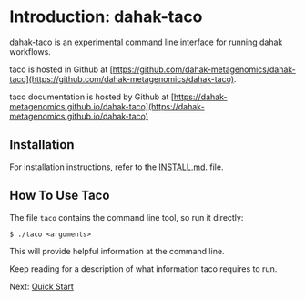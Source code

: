 # Introduction: dahak-taco

dahak-taco is an experimental command line interface for running dahak workflows.

taco is hosted in Github at 
[https://github.com/dahak-metagenomics/dahak-taco](https://github.com/dahak-metagenomics/dahak-taco).

taco documentation is hosted by Github at 
[https://dahak-metagenomics.github.io/dahak-taco](https://dahak-metagenomics.github.io/dahak-taco)

## Installation

For installation instructions, refer to the 
[INSTALL.md](https://github.com/dahak-metagenomics/dahak-taco/blob/master/INSTALL.md).
file.

## How To Use Taco

The file `taco` contains the command line tool,
so run it directly:

```
$ ./taco <arguments>
```

This will provide helpful information at the command line. 

Keep reading for a description of what 
information taco requires to run.

Next: [Quick Start](quickstart.md)

